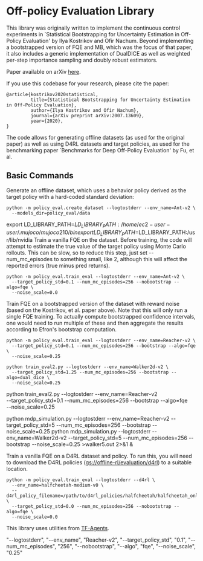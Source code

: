 # Off-policy Evaluation Library

This library was originally written to implement the continuous control
experiments in `Statistical Bootstrapping for Uncertainty Estimation in
Off-Policy Evaluation' by Ilya Kostrikov and Ofir Nachum. Beyond implementing a
bootstrapped version of FQE and MB, which was the focus of that paper, it also
includes a generic implementation of DualDICE as well as weighted per-step
importance sampling and doubly robust estimators.

Paper available on arXiv [here](https://arxiv.org/abs/2007.13609).

If you use this codebase for your research, please cite the paper:

```
@article{kostrikov2020statistical,
         title={Statistical Bootstrapping for Uncertainty Estimation in Off-Policy Evaluation},
         author={Ilya Kostrikov and Ofir Nachum},
         journal={arXiv preprint arXiv:2007.13609},
         year={2020},
}
```

The code allows for generating offline datasets (as used for the original paper)
as well as using D4RL datasets and target policies, as used for the benchmarking
paper `Benchmarks for Deep Off-Policy Evaluation' by Fu, et al.

## Basic Commands

Generate an offline dataset, which uses a behavior policy derived as the target
policy with a hard-coded standard deviation:

```
python -m policy_eval.create_dataset --logtostderr --env_name=Ant-v2 \
  --models_dir=policy_eval/data
```
export LD_LIBRARY_PATH=$LD_LIBRARY_PATH:/home/ec2-user-user/.mujoco/mujoco210/bin
export LD_LIBRARY_PATH=$LD_LIBRARY_PATH:/usr/lib/nvidia
Train a vanilla FQE on the dataset. Before training, the code will attempt to
estimate the true value of the target policy using Monte Carlo rollouts. This
can be slow, so to reduce this step, just set --num_mc_episodes to something
small, like 2, although this will affect the reported errors (true minus pred
returns).

```
python -m policy_eval.train_eval --logtostderr --env_name=Ant-v2 \
  --target_policy_std=0.1 --num_mc_episodes=256 --nobootstrap --algo=fqe \
  --noise_scale=0.0
```

Train FQE on a bootstrapped version of the dataset with reward noise (based on
the Kostrikov, et al. paper above). Note that this will only run a single FQE
training. To actually compute bootstrapped confidence intervals, one would need
to run multiple of these and then aggregate the results according to Efron's
bootstrap computation.

```
python -m policy_eval.train_eval --logtostderr --env_name=Reacher-v2 \
  --target_policy_std=0.1 --num_mc_episodes=256 --bootstrap --algo=fqe \
  --noise_scale=0.25
```

```
python train_eval2.py --logtostderr --env_name=Walker2d-v2 \
  --target_policy_std=1.25 --num_mc_episodes=256 --bootstrap --algo=dual_dice \
  --noise_scale=0.25
```
python train_eval2.py --logtostderr --env_name=Reacher-v2 \
  --target_policy_std=0.1 --num_mc_episodes=256 --bootstrap --algo=fqe \
  --noise_scale=0.25

python mdp_simulation.py --logtostderr --env_name=Reacher-v2 --target_policy_std=5 --num_mc_episodes=256 --bootstrap --noise_scale=0.25
python mdp_simulation.py --logtostderr --env_name=Walker2d-v2 --target_policy_std=5 --num_mc_episodes=256 --bootstrap --noise_scale=0.25 >walker5.out 2>&1 &


Train a vanilla FQE on a D4RL dataset and policy. To run this, you will need to
download the D4RL policies ([gs://offline-rl/evaluation/d4rl](https://console.cloud.google.com/storage/browser/offline-rl/evaluation/d4rl)) to a suitable location.

```
python -m policy_eval.train_eval --logtostderr --d4rl \
  --env_name=halfcheetah-medium-v0 \
  --d4rl_policy_filename=/path/to/d4rl_policies/halfcheetah/halfcheetah_online_0.pkl \
  --target_policy_std=0.0 --num_mc_episodes=256 --nobootstrap --algo=fqe \
  --noise_scale=0.0
```

This library uses utilities from
[TF-Agents](https://github.com/tensorflow/agents).


"--logtostderr",
                "--env_name",
                "Reacher-v2",
                "--target_policy_std",
                "0.1",
                "--num_mc_episodes",
                "256",
                "--nobootstrap",
                "--algo",
                "fqe",
                "--noise_scale",
                "0.25"